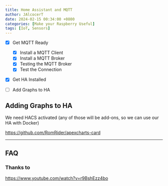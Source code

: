```yaml
---
title: Home Assistant and MQTT
author: JAlcocerT
date: 2024-02-15 00:34:00 +0800
categories: [Make your Raspberry Useful]
tags: [IoT, Sensors]
---
```


- [x] Get MQTT Ready
  + [x] Install a MQTT Client
  + [x] Install a MQTT Broker
  + [x] Testing the MQTT Broker
  + [x] Test the Connection
- [X] Get HA Installed
- [ ] Add Graphs to HA


## Adding Graphs to HA

We need HACS activated (any of those will be add-ons, so we can use our HA with Docker)

<https://github.com/RomRider/apexcharts-card>

---

## FAQ

### Thanks to

https://www.youtube.com/watch?v=r9BshEzz4bo